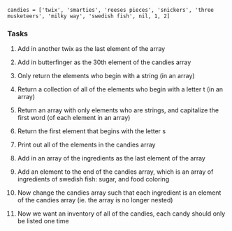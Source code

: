 ```
candies = ['twix', 'smarties', 'reeses pieces', 'snickers', 'three musketeers', 'milky way', 'swedish fish', nil, 1, 2]
```

### Tasks

 1. Add in another twix as the last element of the array
 2. Add in butterfinger as the 30th element of the candies array
 3. Only return the elements who begin with a string (in an array)

 4. Return a collection of all of the elements who begin with a letter t (in an array)
 5. Return an array with only elements who are strings, and capitalize the first word (of each element in an array)
 6. Return the first element that begins with the letter s

 7. Print out all of the elements in the candies array
 8. Add in an array of the ingredients as the last element of the array

 9. Add an element to the end of the candies array, which is an array of ingredients of swedish fish: sugar, and food coloring
 10. Now change the candies array such that each ingredient is an element of the candies array (ie. the array is no longer nested)
 11. Now we want an inventory of all of the candies, each candy should only be listed one time
